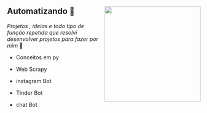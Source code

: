 ## Automatizando 🤖 <img src="https://cdn-icons-png.flaticon.com/512/3581/3581076.png" align="right" width="250">

_Projetos , ideias e todo tipo de função repetida  que resolvi desenvolver projetos para fazer por mim_  🐍

- Conceitos em py

- Web Scrapy

- instagram Bot

- Tinder Bot 

- chat Bot

